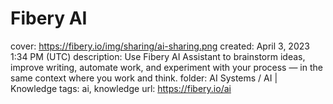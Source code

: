 # Fibery AI

cover: https://fibery.io/img/sharing/ai-sharing.png
created: April 3, 2023 1:34 PM (UTC)
description: Use Fibery AI Assistant to brainstorm ideas, improve writing, automate work, and experiment with your process — in the same context where you work and think.
folder: AI Systems / AI | Knowledge
tags: ai, knowledge
url: https://fibery.io/ai